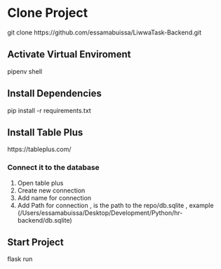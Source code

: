 <h1>Clone Project</h1>
<p>git clone https://github.com/essamabuissa/LiwwaTask-Backend.git</p>

<h2>Activate Virtual Enviroment</h2>
<p>pipenv shell</p>

<h2>Install Dependencies</h2>
<p>pip install -r requirements.txt</p>

<h2>Install Table Plus</h2>
<p>https://tableplus.com/</p>
<h3>Connect it to the database</h3>
<ol>
    <li>Open table plus</li>
    <li>Create new connection</li>
    <li>Add name for connection</li>
    <li>Add Path for connection , is the path to the repo/db.sqlite , example (/Users/essamabuissa/Desktop/Development/Python/hr-backend/db.sqlite)</li>
</ol>

<h2>Start Project</h2>
<p>flask run</p>
